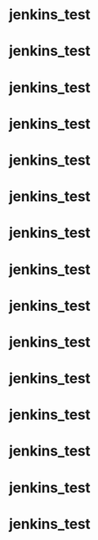 # jenkins_test
# jenkins_test
# jenkins_test
# jenkins_test
# jenkins_test
# jenkins_test
# jenkins_test
# jenkins_test
# jenkins_test
# jenkins_test
# jenkins_test
# jenkins_test
# jenkins_test
# jenkins_test
# jenkins_test
